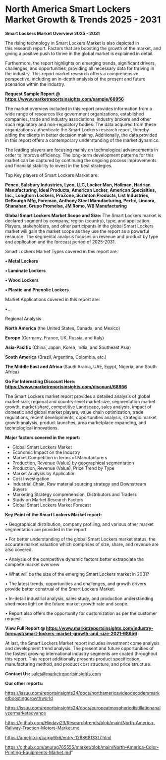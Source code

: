  # North America Smart Lockers Market Growth & Trends 2025 - 2031

<Strong> Smart Lockers Market Overview 2025 - 2031</strong>

The rising technology in Smart Lockers Market is also depicted in this research report. Factors that are boosting the growth of the market, and giving a positive push to thrive in the global market is explained in detail.

Furthermore, the report highlights on emerging trends, significant drivers, challenges, and opportunities, providing all necessary data for thriving in the industry. This report market research offers a comprehensive perspective, including an in-depth analysis of the present and future scenarios within the industry.

<strong>Request Sample Report @ <a href=https://www.marketreportsinsights.com/sample/68956>https://www.marketreportsinsights.com/sample/68956</a></strong>

The market overview included in this report provides information from a wide range of resources like government organizations, established companies, trade and industry associations, industry brokers and other such regulatory and non-regulatory bodies. The data acquired from these organizations authenticate the Smart Lockers research report, thereby aiding the clients in better decision making. Additionally, the data provided in this report offers a contemporary understanding of the market dynamics.

The leading players are focusing mainly on technological advancements in order to improve efficiency. The long-term development patterns for this market can be captured by continuing the ongoing process improvements and financial stability to invest in the best strategies.

Top Key players of Smart Lockers Market are:

<strong>Penco, Salsbury Industries, Lyon, LLC, Locker Man, Hollman, Hadrian Manufacturing, Ideal Products, American Locker, American Specialties, Inc., Longhorn Lockers, ProZone, Scranton Products, List Industries, DeBourgh Mfg, Foreman, Anthony Steel Manufacturing, Perfix, Lincora, Shanahan, Grupo Promelsa, JM Romo, WB Manufacturing</strong>

<strong><b>Global Smart Lockers Market Scope and Size:</b></strong>
The Smart Lockers market is declared segment by company, region (country), type, and application. Players, stakeholders, and other participants in the global Smart Lockers market will gain the market scope as they use the report as a powerful resource. The segmental analysis focuses on revenue and product by type and application and the forecast period of 2025-2031.

Smart Lockers Market Types covered in this report are:

<strong>• Metal Lockers

• Laminate Lockers

• Wood Lockers

• Plastic and Phenolic Lockers</strong>

Market Applications covered in this report are:

<strong>• .</strong> 

Regional Analysis

<strong>North America</strong> (the United States, Canada, and Mexico)

<strong>Europe</strong> (Germany, France, UK, Russia, and Italy)

<strong>Asia-Pacific</strong> (China, Japan, Korea, India, and Southeast Asia)

<strong>South America</strong> (Brazil, Argentina, Colombia, etc.)

<strong>The Middle East and Africa</strong> (Saudi Arabia, UAE, Egypt, Nigeria, and South Africa)

<strong>Go For Interesting Discount Here: <a href=https://www.marketreportsinsights.com/discount/68956>https://www.marketreportsinsights.com/discount/68956</a></strong>

The Smart Lockers market report provides a detailed analysis of global market size, regional and country-level market size, segmentation market growth, market share, competitive Landscape, sales analysis, impact of domestic and global market players, value chain optimization, trade regulations, recent developments, opportunities analysis, strategic market growth analysis, product launches, area marketplace expanding, and technological innovations.

<strong><b>Major factors covered in the report:</b></strong>
<ul>
  <li>Global Smart Lockers Market </li>
  <li>Economic Impact on the Industry</li>
  <li>Market Competition in terms of Manufacturers</li>
  <li>Production, Revenue (Value) by geographical segmentation</li>
  <li>Production, Revenue (Value), Price Trend by Type</li>
  <li>Market Analysis by Application</li>
  <li>Cost Investigation</li>
  <li>Industrial Chain, Raw material sourcing strategy and Downstream Buyers</li>
  <li>Marketing Strategy comprehension, Distributors and Traders</li>
  <li>Study on Market Research Factors</li>
  <li>Global Smart Lockers Market Forecast</li>
</ul>

<strong><b>Key Point of the Smart Lockers Market report:</b></strong>

• Geographical distribution, company profiling, and various other market segmentation are provided in the report.

• For better understanding of the global Smart Lockers market status, the accurate market valuation which comprises of size, share, and revenue are also covered.

• Analysis of the competitive dynamic factors better extrapolate the complete market overview

• What will be the size of the emerging Smart Lockers market in 2031?

• The latest trends, opportunities and challenges, and growth drivers provide better construal of the Smart Lockers Market.

• In-detail industrial analysis, sales study, and production understanding shed more light on the future market growth rate and scope.

• Report also offers the opportunity for customization as per the customer request.

<strong><b>View Full Report @ <a href=https://www.marketreportsinsights.com/industry-forecast/smart-lockers-market-growth-and-size-2021-68956>https://www.marketreportsinsights.com/industry-forecast/smart-lockers-market-growth-and-size-2021-68956</a></b></strong>


At last, the Smart Lockers Market report includes investment come analysis and development trend analysis. The present and future opportunities of the fastest growing international industry segments are coated throughout this report. This report additionally presents product specification, manufacturing method, and product cost structure, and price structure.

<strong>Contact Us:</strong>
sales@marketreportsinsights.com

<strong>Our other reports:</strong>

<a href=https://issuu.com/reportsinsights24/docs/northamericavideodecodersmarketboostinggrowthworld>https://issuu.com/reportsinsights24/docs/northamericavideodecodersmarketboostinggrowthworld</a>

<a href=https://issuu.com/reportsinsights24/docs/europeatmosphericdistillationanalyzermarketadvance>https://issuu.com/reportsinsights24/docs/europeatmosphericdistillationanalyzermarketadvance</a>

<a href=https://github.com/Hindavi23/Researchtrends/blob/main/North-America-Railway-Traction-Motors-Market.md>https://github.com/Hindavi23/Researchtrends/blob/main/North-America-Railway-Traction-Motors-Market.md</a>

<a href=https://ameblo.jp/cargo656/entry-12886813317.html>https://ameblo.jp/cargo656/entry-12886813317.html</a>

<a href=https://github.com/anurag765555/market/blob/main/North-America-Color-Printing-Equipments-Market.md>https://github.com/anurag765555/market/blob/main/North-America-Color-Printing-Equipments-Market.md</a>"

